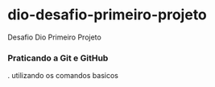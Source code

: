 # dio-desafio-primeiro-projeto
Desafio Dio Primeiro Projeto

### Praticando a Git e GitHub
. utilizando os comandos basicos 
